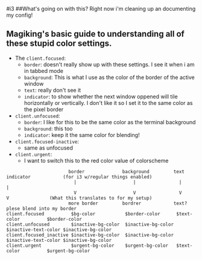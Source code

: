 #i3
##What's going on with this?
Right now i'm cleaning up an documenting my config!
## Magiking's basic guide to understanding all of these stupid color settings.
   - The `client.focused`: 
       - `border`: doesn't really show up with these settings. I see it when i am in tabbed mode
       - `background`: This is what I use as the color of the border of the active window
       - `text`: really don't see it
       - `indicator`: to show whether the next window oppened will tile horizontally or vertically.
         I don't like it so I set it to the same color as the pixel border
   - `client.unfocused`:
       - `border`: I like for this to be the same color as the terminal background 
       - `background`: this too
       - `indicator`: keep it the same color for blending! 
   - `client.focused-inactive`:
       - same as unfocused
   - `client.urgent`:
       - I want to switch this to the red color value of colorscheme
                       
```
                       border              background         text                 indicator            (for i3 w/regular things enabled)
                         |                     |                |                      |
                         V                     V                V                      V               (What this translates to for my setup)
                       more border         bordrer            text?                plese blend into my border
client.focused          $bg-color           $border-color      $text-color          $border-color  
client.unfocused        $inactive-bg-color  $inactive-bg-color $inactive-text-color $inactive-bg-color
client.focused_inactive $inactive-bg-color  $inactive-bg-color $inactive-text-color $inactive-bg-color
client.urgent           $urgent-bg-color    $urgent-bg-color   $text-color          $urgent-bg-color
```


